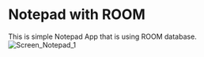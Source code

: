 # Notepad with ROOM
This is simple Notepad App that is using ROOM database.
![Screen_Notepad_1](https://user-images.githubusercontent.com/66402503/83880952-42e0dd80-a740-11ea-99e1-817c00079a48.jpg)
